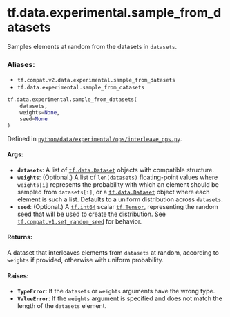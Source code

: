 <div itemscope itemtype="http://developers.google.com/ReferenceObject">
<meta itemprop="name" content="tf.data.experimental.sample_from_datasets" />
<meta itemprop="path" content="Stable" />
</div>

# tf.data.experimental.sample_from_datasets

Samples elements at random from the datasets in `datasets`.

### Aliases:

* `tf.compat.v2.data.experimental.sample_from_datasets`
* `tf.data.experimental.sample_from_datasets`

``` python
tf.data.experimental.sample_from_datasets(
    datasets,
    weights=None,
    seed=None
)
```



Defined in [`python/data/experimental/ops/interleave_ops.py`](/code/stable/tensorflow/python/data/experimental/ops/interleave_ops.py).

<!-- Placeholder for "Used in" -->


#### Args:


* <b>`datasets`</b>: A list of <a href="../../../tf/data/Dataset.md"><code>tf.data.Dataset</code></a> objects with compatible structure.
* <b>`weights`</b>: (Optional.) A list of `len(datasets)` floating-point values where
  `weights[i]` represents the probability with which an element should be
  sampled from `datasets[i]`, or a <a href="../../../tf/data/Dataset.md"><code>tf.data.Dataset</code></a> object where each
  element is such a list. Defaults to a uniform distribution across
  `datasets`.
* <b>`seed`</b>: (Optional.) A <a href="../../../tf.md#int64"><code>tf.int64</code></a> scalar <a href="../../../tf/Tensor.md"><code>tf.Tensor</code></a>, representing the
  random seed that will be used to create the distribution. See
  <a href="../../../tf/compat/v1/set_random_seed.md"><code>tf.compat.v1.set_random_seed</code></a> for behavior.


#### Returns:

A dataset that interleaves elements from `datasets` at random, according to
`weights` if provided, otherwise with uniform probability.



#### Raises:


* <b>`TypeError`</b>: If the `datasets` or `weights` arguments have the wrong type.
* <b>`ValueError`</b>: If the `weights` argument is specified and does not match the
  length of the `datasets` element.